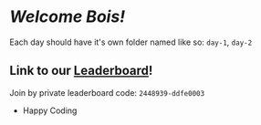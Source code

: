 # *Welcome Bois!*

Each day should have it's own folder named like so: `day-1`, `day-2`

## Link to our [Leaderboard](https://adventofcode.com/2022/leaderboard/private/view/2448939)!

Join by private leaderboard code: `2448939-ddfe0003`

- Happy Coding

